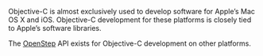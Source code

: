 Objective-C is almost exclusively used to develop software for Apple’s Mac OS X
and iOS. Objective-C development for these platforms is closely tied to Apple’s
software libraries.

The [OpenStep](http://en.wikipedia.org/wiki/OpenStep) API exists for Objective-C
development on other platforms.
